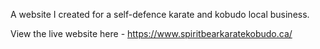 A website I created for a self-defence karate and kobudo local business.

View the live website here - https://www.spiritbearkaratekobudo.ca/
